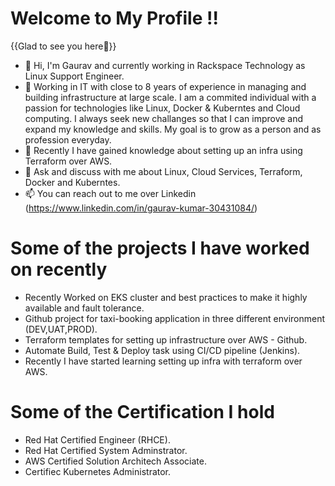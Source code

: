 # Welcome to My Profile !!

{{Glad to see you here👋}}

- 👋 Hi, I'm Gaurav and currently working in Rackspace Technology as Linux Support Engineer.
- 💼 Working in IT with close to 8 years of experience in managing and building infrastructure at large scale.  I am a commited individual with a passion for technologies like Linux, Docker & Kuberntes and Cloud computing. I always seek new challanges so that I can improve and expand my knowledge and skills. My goal is to grow as a person and as profession everyday.
- 🌱 Recently I have gained knowledge about setting up an infra using Terraform over AWS.
- 💞️ Ask and discuss with me about Linux, Cloud Services, Terraform, Docker and Kuberntes.
- 📫 You can reach out to me over Linkedin (https://www.linkedin.com/in/gaurav-kumar-30431084/)

# Some of the projects I have worked on recently
- Recently Worked on EKS cluster and best practices to make it highly available and fault tolerance.
- Github project for taxi-booking application in three different environment (DEV,UAT,PROD).
- Terraform templates for setting up infrastructure over AWS - Github.
- Automate Build, Test & Deploy task using CI/CD pipeline (Jenkins).
- Recently I have started learning setting up infra with terraform over AWS.

# Some of the Certification I hold
- Red Hat Certified Engineer (RHCE).
- Red Hat Certified System Adminstrator.
- AWS Certified Solution Architech Associate.
- Certifiec Kubernetes Administrator.
